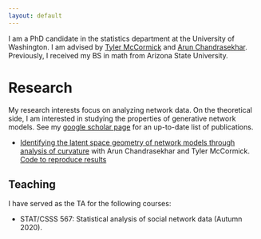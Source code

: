 ```yaml
---
layout: default
---
```


I am a PhD candidate in the statistics department at the University of Washington. I am advised by [Tyler McCormick](https://thmccormick.github.io/) and [Arun Chandrasekhar](https://web.stanford.edu/~arungc/). Previously, I received my BS in math from Arizona State University.



# Research 
My research interests focus on analyzing network data. On the theoretical side, I am interested in studying the properties of generative network models. 
See my [google scholar page](https://scholar.google.com/citations?user=Ab-RAckAAAAJ&hl=en) for an up-to-date list of publications. 

- [Identifying the latent space geometry of network models through analysis of curvature](https://arxiv.org/abs/2012.10559) with Arun Chandrasekhar and Tyler McCormick. [Code to reproduce results](https://github.com/slubold/LS_Geometry)





## Teaching

I have served as the TA for the following courses:
- STAT/CSSS 567: Statistical analysis of social network data (Autumn 2020). 


